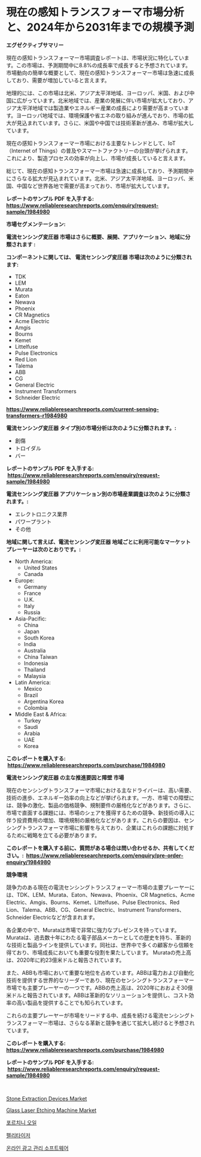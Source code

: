 <p><h1>現在の感知トランスフォーマ市場分析と、2024年から2031年までの規模予測</h1></p><p><strong>エグゼクティブサマリー</strong></p>
<p><p>現在の感知トランスフォーマー市場調査レポートは、市場状況に特化しています。この市場は、予測期間中に8.8%の成長率で成長すると予想されています。市場動向の簡単な概要として、現在の感知トランスフォーマー市場は急速に成長しており、需要が増加していると言えます。</p><p>地理的には、この市場は北米、アジア太平洋地域、ヨーロッパ、米国、および中国に広がっています。北米地域では、産業の発展に伴い市場が拡大しており、アジア太平洋地域では製造業やエネルギー産業の成長により需要が高まっています。ヨーロッパ地域では、環境保護や省エネの取り組みが進んでおり、市場の拡大が見込まれています。さらに、米国や中国では技術革新が進み、市場が拡大しています。</p><p>現在の感知トランスフォーマー市場における主要なトレンドとして、IoT（Internet of Things）の普及やスマートファクトリーの台頭が挙げられます。これにより、製造プロセスの効率が向上し、市場が成長していると言えます。</p><p>総じて、現在の感知トランスフォーマー市場は急速に成長しており、予測期間中にさらなる拡大が見込まれています。北米、アジア太平洋地域、ヨーロッパ、米国、中国など世界各地で需要が高まっており、市場が拡大しています。</p></p>
<p><strong>レポートのサンプル PDF を入手する: <a href="https://www.reliableresearchreports.com/enquiry/request-sample/1984980">https://www.reliableresearchreports.com/enquiry/request-sample/1984980</a></strong></p>
<p><strong>市場セグメンテーション:</strong></p>
<p><strong> 電流センシング変圧器 市場はさらに概要、展開、アプリケーション、地域に分類されます :</strong></p>
<p><strong>コンポーネントに関しては、 電流センシング変圧器 市場は次のように分類されます: &nbsp;</strong></p>
<p><ul><li>TDK</li><li>LEM</li><li>Murata</li><li>Eaton</li><li>Newava</li><li>Phoenix</li><li>CR Magnetics</li><li>Acme Electric</li><li>Amgis</li><li>Bourns</li><li>Kemet</li><li>Littelfuse</li><li>Pulse Electronics</li><li>Red Lion</li><li>Talema</li><li>ABB</li><li>CG</li><li>General Electric</li><li>Instrument Transformers</li><li>Schneider Electric</li></ul></p>
<p><strong><a href="https://www.reliableresearchreports.com/current-sensing-transformers-r1984980">https://www.reliableresearchreports.com/current-sensing-transformers-r1984980</a></strong></p>
<p><strong> 電流センシング変圧器 タイプ別の市場分析は次のように分類されます。:</strong></p>
<p><ul><li>創傷</li><li>トロイダル</li><li>バー</li></ul></p>
<p><strong>レポートのサンプル PDF を入手する: &nbsp;<a href="https://www.reliableresearchreports.com/enquiry/request-sample/1984980">https://www.reliableresearchreports.com/enquiry/request-sample/1984980</a></strong></p>
<p><strong> 電流センシング変圧器 アプリケーション別の市場産業調査は次のように分類されます。:</strong></p>
<p><ul><li>エレクトロニクス業界</li><li>パワープラント</li><li>その他</li></ul></p>
<p><strong>地域に関して言えば、電流センシング変圧器 地域ごとに利用可能なマーケットプレーヤーは次のとおりです。:</strong></p>
<p><ul>
    <li>
        North America:
        <ul>
            <li>United States</li>
            <li>Canada</li>
        </ul>
    </li>
    <li>
        Europe:
        <ul>
            <li>Germany</li>
            <li>France</li>
            <li>U.K.</li>
            <li>Italy</li>
            <li>Russia</li>
        </ul>
    </li>
    <li>
        Asia-Pacific:
        <ul>
            <li>China</li>
            <li>Japan</li>
            <li>South Korea</li>
            <li>India</li>
            <li>Australia</li>
            <li>China Taiwan</li>
            <li>Indonesia</li>
            <li>Thailand</li>
            <li>Malaysia</li>
        </ul>
    </li>
    <li>
        Latin America:
        <ul>
            <li>Mexico</li>
            <li>Brazil</li>
            <li>Argentina Korea</li>
            <li>Colombia</li>
        </ul>
    </li>
    <li>
        Middle East & Africa:
        <ul>
            <li>Turkey</li>
            <li>Saudi</li>
            <li>Arabia</li>
            <li>UAE</li>
            <li>Korea</li>
        </ul>
    </li>
    </ul></p>
<p><strong>このレポートを購入する: &nbsp;<a href="https://www.reliableresearchreports.com/purchase/1984980">https://www.reliableresearchreports.com/purchase/1984980</a></strong></p>
<p><strong>電流センシング変圧器 の主な推進要因と障壁 市場</strong></p>
<p><p>現在のセンシングトランスフォーマ市場における主なドライバーは、高い需要、技術の進歩、エネルギー効率の向上などが挙げられます。一方、市場での障壁には、競争の激化、製品の価格競争、規制要件の厳格化などがあります。さらに、市場で直面する課題には、市場のシェアを獲得するための競争、新技術の導入に伴う投資費用の増加、環境規制の厳格化などがあります。これらの要因は、センシングトランスフォーマ市場に影響を与えており、企業はこれらの課題に対処するために戦略を立てる必要があります。</p></p>
<p><strong>このレポートを購入する前に、質問がある場合は問い合わせるか、共有してください。:&nbsp; <a href="https://www.reliableresearchreports.com/enquiry/pre-order-enquiry/1984980">https://www.reliableresearchreports.com/enquiry/pre-order-enquiry/1984980</a></strong></p>
<p><strong>競争環境</strong></p>
<p><p>競争力のある現在の電流センシングトランスフォーマー市場の主要プレーヤーには、TDK、LEM、Murata、Eaton、Newava、Phoenix、CR Magnetics、Acme Electric、Amgis、Bourns、Kemet、Littelfuse、Pulse Electronics、Red Lion、Talema、ABB、CG、General Electric、Instrument Transformers、Schneider Electricなどが含まれます。</p><p>各企業の中で、Murataは市場で非常に強力なプレゼンスを持っています。 Murataは、過去数十年にわたる電子部品メーカーとしての歴史を持ち、革新的な技術と製品ラインを提供しています。同社は、世界中で多くの顧客から信頼を得ており、市場成長においても重要な役割を果たしています。 Murataの売上高は、2020年に約23億米ドルと報告されています。</p><p>また、ABBも市場において重要な地位を占めています。ABBは電力および自動化技術を提供する世界的なリーダーであり、現在のセンシングトランスフォーマー市場でも主要プレーヤーの一つです。ABBの売上高は、2020年におおよそ30億米ドルと報告されています。ABBは革新的なソリューションを提供し、コスト効率の高い製品を提供することでも知られています。</p><p>これらの主要プレーヤーが市場をリードする中、成長を続ける電流センシングトランスフォーマー市場は、さらなる革新と競争を通じて拡大し続けると予想されています。</p></p>
<p><strong>このレポートを購入する: &nbsp; <a href="https://www.reliableresearchreports.com/purchase/1984980">https://www.reliableresearchreports.com/purchase/1984980</a></strong></p>
<p><strong>レポートのサンプル PDF を入手する: &nbsp;<a href="https://www.reliableresearchreports.com/enquiry/request-sample/1984980">https://www.reliableresearchreports.com/enquiry/request-sample/1984980</a></strong><strong></strong></p>
<p>&nbsp;</p>
<p><p><a href="https://natural-crush-b99.notion.site/Stone-Extraction-Devices-Market-Outlook-Industry-Overview-and-Forecast-2024-to-2031-ff75df52039041b3bfbb2fd15e27fc78">Stone Extraction Devices Market</a></p><p><a href="https://view.publitas.com/reportprime-1/glass-laser-etching-machine-market-focuses-on-market-share-size-and-projected-forecast-till-2031/">Glass Laser Etching Machine Market</a></p><p><a href="https://medium.com/@jewelmohr02/porcini-oil-%EC%8B%9C%EC%9E%A5-%EC%84%B1%EA%B3%B5%EC%A0%81%EC%9D%B8-%EB%B9%84%EC%A6%88%EB%8B%88%EC%8A%A4-%EC%A0%84%EB%9E%B5%EC%9D%98-%EC%97%B4%EC%87%A0-2031%EB%85%84%EA%B9%8C%EC%A7%80-%EC%98%88%EC%B8%A1-696b971db9a2">포르치니 오일</a></p><p><a href="https://medium.com/@vallieemard2023/%ED%8E%A0%EB%A0%88%ED%83%80%EC%9D%B4%EC%A0%80-%EC%8B%9C%EC%9E%A5-%EC%A0%90%EC%9C%A0%EC%9C%A8-%EB%B3%80%ED%99%94-%EB%B0%8F-%EC%8B%9C%EC%9E%A5-%EC%84%B1%EC%9E%A5-%ED%8A%B8%EB%A0%8C%EB%93%9C-2024-2031-b2fa924dd869">펠리타이저</a></p><p><a href="https://github.com/iansanftyord09878/Market-Research-Report-List-1/blob/main/514038330165.md">온라인 광고 관리 소프트웨어</a></p></p>